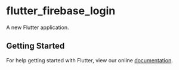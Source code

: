# flutter_firebase_login

A new Flutter application.

## Getting Started

For help getting started with Flutter, view our online
[documentation](https://flutter.io/).
